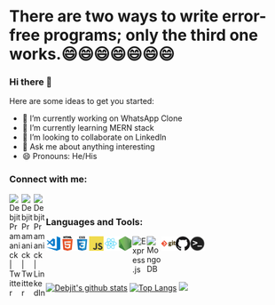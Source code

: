 # There are two ways to write error-free programs; only the third one works.😄😄😄😄😄😄😄


### Hi there 👋

Here are some ideas to get you started:

- 🔭 I’m currently working on WhatsApp Clone
- 🌱 I’m currently learning MERN stack
- 👯 I’m looking to collaborate on LinkedIn
- 💬 Ask me about anything interesting
- 😄 Pronouns: He/His

### Connect with me:

[<img align="left" alt="DebjitPramanick | Twitter" width="22px" src="https://cdn.jsdelivr.net/npm/simple-icons@v3/icons/facebook.svg" />](https://www.facebook.com/debjit.pramanick.56)
[<img align="left" alt="DebjitPramanick | Twitter" width="22px" src="https://cdn.jsdelivr.net/npm/simple-icons@v3/icons/twitter.svg" />](https://twitter.com/P_Debjit)
[<img align="left" alt="DebjitPramanick | LinkedIn" width="22px" src="https://cdn.jsdelivr.net/npm/simple-icons@v3/icons/linkedin.svg" />](https://www.linkedin.com/in/debjit-pramanick-7a6a971b1/)

<br />

### Languages and Tools:

<img align="left" alt="Visual Studio Code" width="26px" src="https://raw.githubusercontent.com/github/explore/80688e429a7d4ef2fca1e82350fe8e3517d3494d/topics/visual-studio-code/visual-studio-code.png" />
<img align="left" alt="HTML5" width="26px" src="https://raw.githubusercontent.com/github/explore/80688e429a7d4ef2fca1e82350fe8e3517d3494d/topics/html/html.png" />
<img align="left" alt="CSS3" width="26px" src="https://raw.githubusercontent.com/github/explore/80688e429a7d4ef2fca1e82350fe8e3517d3494d/topics/css/css.png" />
<img align="left" alt="JavaScript" width="26px" src="https://raw.githubusercontent.com/github/explore/80688e429a7d4ef2fca1e82350fe8e3517d3494d/topics/javascript/javascript.png" />
<img align="left" alt="React" width="26px" src="https://raw.githubusercontent.com/github/explore/80688e429a7d4ef2fca1e82350fe8e3517d3494d/topics/react/react.png" />
<img align="left" alt="Node.js" width="26px" src="https://raw.githubusercontent.com/github/explore/80688e429a7d4ef2fca1e82350fe8e3517d3494d/topics/nodejs/nodejs.png" />
<img align="left" alt="Express.js" width="26px" src="https://img.icons8.com/color/48/000000/js.png" />
<img align="left" alt="MongoDB" width="26px" src="https://img.icons8.com/color/48/000000/mongodb.png" />
<img align="left" alt="Git" width="26px" src="https://raw.githubusercontent.com/github/explore/80688e429a7d4ef2fca1e82350fe8e3517d3494d/topics/git/git.png" />
<img align="left" alt="GitHub" width="26px" src="https://raw.githubusercontent.com/github/explore/78df643247d429f6cc873026c0622819ad797942/topics/github/github.png" />
<img align="left" alt="Terminal" width="26px" src="https://raw.githubusercontent.com/github/explore/80688e429a7d4ef2fca1e82350fe8e3517d3494d/topics/terminal/terminal.png" />

<br/>
<br/>
<br/>
<br/>

[![Debjit's github stats](https://github-readme-stats.vercel.app/api?username=DebjitPramanick&show_icons=true&theme=radical)](https://github.com/DebjitPramanick/github-readme-stats)
[![Top Langs](https://github-readme-stats.vercel.app/api/top-langs/?username=DebjitPramanick&layout=compact&theme=radical)](https://github.com/DebjitPramanick/github-readme-stats)
<img src="https://media.giphy.com/media/fwbzI2kV3Qrlpkh59e/giphy.gif" width="400"/>
